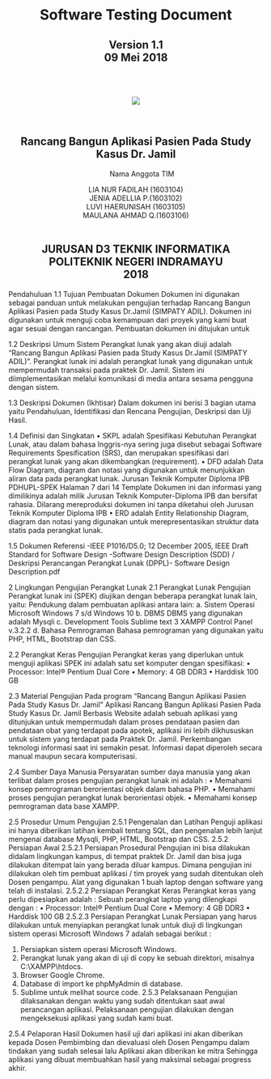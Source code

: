 
<!DOCTYPE html>
<html>
<head></head

<body><center>
	<h1 align="center">Software Testing Document</h1>
	<h2 align="center">Version 1.1<br>
	09 Mei 2018</h2><br><br>
	<p align="center"> <img src="https://lh3.googleusercontent.com/Mk2_cB7YlTjA6BhAtenwi-6nfONxdU_Mnew1OaieHO2UTlc0SDEL8wFkT94CIst1T-uykihG561B=s200"></p>
	<br>
	<h2 align="center">Rancang Bangun Aplikasi Pasien Pada Study Kasus Dr. Jamil</h2>
	<align="center" br>
	<ol align="center">Nama Anggota TIM</ol><align="center">
	<div align="center">
	LIA NUR FADILAH (1603104)<br>
	JENIA ADELLIA P.(1603102)<br>
	LUVI HAERUNISAH	(1603105)<br>
	MAULANA AHMAD Q.(1603106)<br>
	</div>
	<br>
	<h2 align="center">JURUSAN D3 TEKNIK INFORMATIKA<br>
		POLITEKNIK NEGERI INDRAMAYU<br>
		2018</h2>
</center>
 Pendahuluan
1.1 Tujuan Pembuatan Dokumen
Dokumen ini digunakan sebagai panduan untuk melakukan pengujian
terhadap Rancang Bangun Aplikasi Pasien pada Study Kasus Dr.Jamil
(SIMPATY ADIL). Dokumen ini digunakan untuk menguji coba kemampuan dari proyek yang kami buat agar sesuai dengan rancangan.
Pembuatan dokumen ini ditujukan untuk

1.2 Deskripsi Umum Sistem
Perangkat lunak yang akan diuji adalah “Rancang Bangun Aplikasi Pasien pada Study Kasus Dr.Jamil
(SIMPATY ADIL)”. Perangkat lunak ini adalah perangkat lunak yang digunakan untuk
mempermudah transaksi pada praktek Dr. Jamil. Sistem ini
diimplementasikan melalui komunikasi di media antara sesama pengguna dengan
sistem.

1.3 Deskripsi Dokumen (Ikhtisar)
Dalam dokumen ini berisi 3 bagian utama yaitu Pendahuluan, Identifikasi
dan Rencana Pengujian, Deskripsi dan Uji Hasil.

1.4 Definisi dan Singkatan
• SKPL adalah Spesifikasi Kebutuhan Perangkat Lunak, atau dalam bahasa
Inggris-nya sering juga disebut sebagai Software Requirements Spesification
(SRS), dan merupakan spesifikasi dari perangkat lunak yang akan
dikembangkan
(requirement).
• DFD adalah Data Flow Diagram, diagram dan notasi yang digunakan untuk
menunjukkan aliran data pada perangkat lunak.
Jurusan Teknik Komputer Diploma IPB PDHUPL-SPEK Halaman 7 dari 14
Template Dokumen ini dan informasi yang dimilikinya adalah milik Jurusan Teknik Komputer-Diploma IPB dan bersifat rahasia.
Dilarang mereproduksi dokumen ini tanpa diketahui oleh Jurusan Teknik Komputer Diploma IPB
• ERD adalah Entity Relationship Diagram, diagram dan notasi yang digunakan
untuk merepresentasikan struktur data statis pada perangkat lunak.

1.5 Dokumen Referensi
-IEEE P1016/D5.0; 12 December 2005, IEEE Draft Standard for Software Design
-Software Design Description (SDD) / Deskripsi Perancangan Perangkat Lunak (DPPL)- Software Design Description.pdf

2 Lingkungan Pengujian Perangkat Lunak
2.1 Perangkat Lunak Pengujian
Perangkat lunak ini (SPEK) diujikan dengan beberapa perangkat lunak lain,
yaitu:
Pendukung dalam pembuatan aplikasi antara lain:
a. Sistem Operasi Microsoft Windows 7 s/d Windows 10
b. DBMS
	DBMS yang digunakan adalah Mysqli
c. Development Tools
Sublime text 3
XAMPP Control Panel v.3.2.2
d. Bahasa Pemrograman
Bahasa pemrograman yang digunakan yaitu PHP, HTML, Bootstrap dan CSS.

2.2 Perangkat Keras Pengujian
Perangkat keras yang diperlukan untuk menguji aplikasi SPEK ini adalah
satu set komputer dengan spesifikasi:
• Processor: Intel® Pentium Dual Core
• Memory: 4 GB DDR3
• Harddisk 100 GB

2.3 Material Pengujian
Pada program “Rancang Bangun Aplikasi Pasien Pada Study Kasus Dr. Jamil” 
Aplikasi Rancang Bangun Aplikasi Pasien Pada Study Kasus Dr. Jamil Berbasis Website adalah sebuah aplikasi yang ditunjukan untuk 
mempermudah dalam proses pendataan pasien dan pendataan obat yang terdapat pada apotek, 
aplikasi ini lebih dikhususkan untuk sistem yang terdapat pada Praktek Dr. Jamil.
Perkembangan teknologi informasi saat ini semakin pesat. 
Informasi dapat diperoleh secara manual maupun secara komputerisasi. 

2.4 Sumber Daya Manusia
Persyaratan sumber daya manusia yang akan terlibat dalam proses
pengujian perangkat lunak ini adalah :
• Memahami konsep pemrograman berorientasi objek dalam bahasa PHP.
• Memahami proses pengujian perangkat lunak berorientasi objek.
• Memahami konsep pemrograman data base XAMPP.

2.5 Prosedur Umum Pengujian
2.5.1 Pengenalan dan Latihan
Penguji aplikasi ini hanya diberikan latihan kembali tentang SQL, dan
pengenalan lebih lanjut mengenai database Mysqli, PHP, HTML, Bootstrap dan CSS.
2.5.2 Persiapan Awal
2.5.2.1 Persiapan Prosedural
Pengujian ini bisa dilakukan didalam lingkungan kampus, di tempat praktek Dr. Jamil dan bisa juga dilakukan ditempat lain yang berada diluar kampus.
Dimana pengujian ini dilakukan oleh tim pembuat aplikasi / tim proyek yang sudah ditentukan oleh
Dosen pengampu. Alat yang
digunakan 1 buah laptop dengan software yang telah di instalasi.
2.5.2.2 Persiapan Perangkat Keras
Perangkat keras yang perlu dipesiapkan adalah :
Sebuah perangkat laptop yang dilengkapi dengan :
• Processor: Intel® Pentium Dual Core
• Memory: 4 GB DDR3
• Harddisk 100 GB
2.5.2.3 Persiapan Perangkat Lunak
Persiapan yang harus dilakukan untuk menyiapkan perangkat
lunak untuk diuji di lingkungan sistem operasi Microsoft Windows 7
adalah sebagai berikut :
1. Persiapkan sistem operasi Microsoft Windows.
2. Perangkat lunak yang akan di uji di copy ke sebuah direktori,
misalnya C:\XAMPP\htdocs.
3. Browser Google Chrome.
4. Database di import ke phpMyAdmin di database.
5. Sublime untuk melihat source code.
2.5.3 Pelaksanaan
Pengujian dilaksanakan dengan waktu yang sudah ditentukan saat awal perancangan aplikasi.
Pelaksanaan pengujian dilakukan dengan mengeksekusi aplikasi yang sudah kami buat.

2.5.4 Pelaporan Hasil
Dokumen hasil uji dari aplikasi ini akan diberikan kepada Dosen Pembimbing dan dievaluasi oleh Dosen Pengampu dalam tindakan yang sudah selesai lalu Aplikasi akan diberikan
ke mitra Sehingga aplikasi yang dibuat membuahkan hasil yang maksimal sebagai progress akhir.
</body>
</html>

